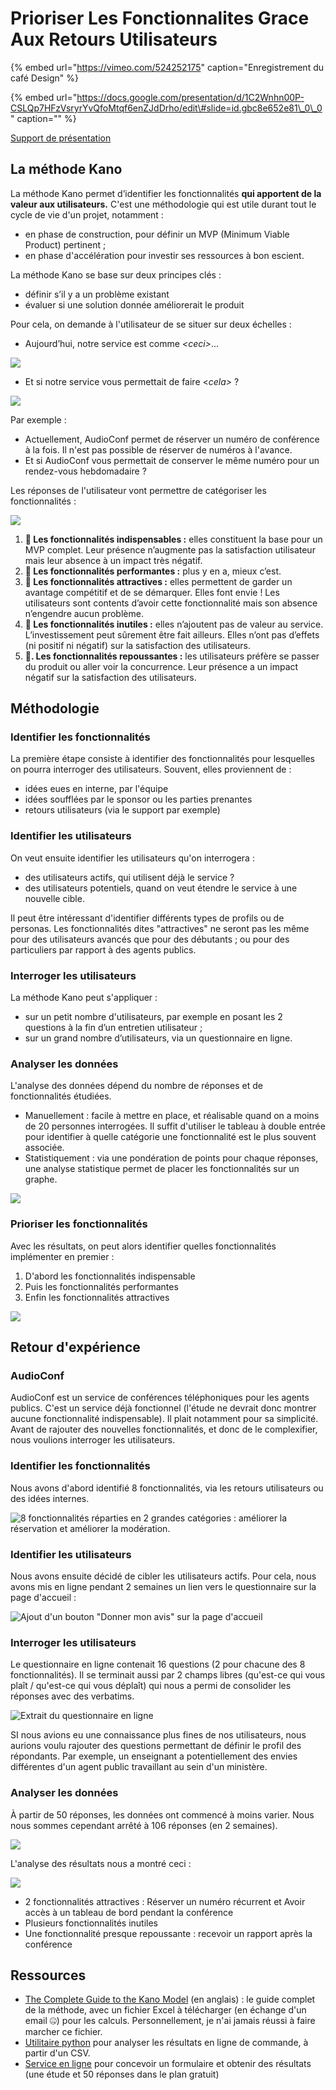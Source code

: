 # Prioriser Les Fonctionnalites Grace Aux Retours Utilisateurs

{% embed url="https://vimeo.com/524252175" caption="Enregistrement du café Design" %}

{% embed url="https://docs.google.com/presentation/d/1C2Wnhn00P-CSLQp7HFzVsryrYvQfoMtqf6enZJdDrho/edit\#slide=id.gbc8e652e81\_0\_0" caption="" %}

[Support de présentation](https://docs.google.com/presentation/d/1C2Wnhn00P-CSLQp7HFzVsryrYvQfoMtqf6enZJdDrho/edit#slide=id.gbf200425fd_0_0)

## La méthode Kano

La méthode Kano permet d’identifier les fonctionnalités **qui apportent de la valeur aux utilisateurs.** C'est une méthodologie qui est utile durant tout le cycle de vie d'un projet, notamment :

* en phase de construction, pour définir un MVP \(Minimum Viable Product\) pertinent ;
* en phase d'accélération pour investir ses ressources à bon escient.

La méthode Kano se base sur deux principes clés :

* définir s’il y a un problème existant
* évaluer si une solution donnée améliorerait le produit

Pour cela, on demande à l'utilisateur de se situer sur deux échelles :

* Aujourd’hui, notre service est comme _&lt;ceci&gt;_...

![](https://github.com/betagouv/doc.incubateur.net-communaute/tree/f652829fc5667c8b09c9fe1dbdc76fbea7065e7d/gerer-sa-startup-detat-ou-de-territoires-au-quotidien/.gitbook/assets/image%20%289%29.png)

* Et si notre service vous permettait de faire &lt;_cela&gt;_ ?

![](https://github.com/betagouv/doc.incubateur.net-communaute/tree/f652829fc5667c8b09c9fe1dbdc76fbea7065e7d/gerer-sa-startup-detat-ou-de-territoires-au-quotidien/.gitbook/assets/image%20%282%29.png)

Par exemple :

* Actuellement, AudioConf permet de réserver un numéro de conférence à la fois. Il n'est pas possible de réserver de numéros à l'avance.
* Et si AudioConf vous permettait de conserver le même numéro pour un rendez-vous hebdomadaire ?

Les réponses de l'utilisateur vont permettre de catégoriser les fonctionnalités :

![](https://github.com/betagouv/doc.incubateur.net-communaute/tree/f652829fc5667c8b09c9fe1dbdc76fbea7065e7d/gerer-sa-startup-detat-ou-de-territoires-au-quotidien/.gitbook/assets/image%20%2810%29.png)

1. **🥇 Les fonctionnalités indispensables :** elles constituent la base pour un MVP complet. Leur présence n’augmente pas la satisfaction utilisateur mais leur absence à un impact très négatif.
2. **💪 Les fonctionnalités performantes :** plus y en a, mieux c’est.
3. **🤩 Les fonctionnalités attractives :** elles permettent de garder un avantage compétitif et de se démarquer. Elles font envie ! Les utilisateurs sont contents d’avoir cette fonctionnalité mais son absence n’engendre aucun problème.
4. **🤷 Les fonctionnalités inutiles :** elles n’ajoutent pas de valeur au service. L’investissement peut sûrement être fait ailleurs. Elles n’ont pas d’effets \(ni positif ni négatif\) sur la satisfaction des utilisateurs.
5. **🙅. Les fonctionnalités repoussantes :** les utilisateurs préfère se passer du produit ou aller voir la concurrence. Leur présence a un impact négatif sur la satisfaction des utilisateurs.

## Méthodologie

### Identifier les fonctionnalités

La première étape consiste à identifier des fonctionnalités pour lesquelles on pourra interroger des utilisateurs. Souvent, elles proviennent de :

* idées eues en interne, par l'équipe
* idées soufflées par le sponsor ou les parties prenantes
* retours utilisateurs \(via le support par exemple\)

### Identifier les utilisateurs

On veut ensuite identifier les utilisateurs qu'on interrogera :

* des utilisateurs actifs, qui utilisent déjà le service ?
* des utilisateurs potentiels, quand on veut étendre le service à une nouvelle cible.

Il peut être intéressant d'identifier différents types de profils ou de personas. Les fonctionnalités dites "attractives" ne seront pas les même pour des utilisateurs avancés que pour des débutants ; ou pour des particuliers par rapport à des agents publics.

### Interroger les utilisateurs

La méthode Kano peut s'appliquer :

* sur un petit nombre d'utilisateurs, par exemple en posant les 2 questions à la fin d’un entretien utilisateur ;
* sur un grand nombre d’utilisateurs, via un questionnaire en ligne.

### Analyser les données

L'analyse des données dépend du nombre de réponses et de fonctionnalités étudiées.

* Manuellement : facile à mettre en place, et réalisable quand on a moins de 20 personnes interrogées. Il suffit d'utiliser le tableau à double entrée pour identifier à quelle catégorie une fonctionnalité est le plus souvent associée.
* Statistiquement : via une pondération de points pour chaque réponses, une analyse statistique permet de placer les fonctionnalités sur un graphe.

![](https://github.com/betagouv/doc.incubateur.net-communaute/tree/f652829fc5667c8b09c9fe1dbdc76fbea7065e7d/gerer-sa-startup-detat-ou-de-territoires-au-quotidien/.gitbook/assets/image%20%281%29.png)

### Prioriser les fonctionnalités

Avec les résultats, on peut alors identifier quelles fonctionnalités implémenter en premier :

1. D'abord les fonctionnalités indispensable
2. Puis les fonctionnalités performantes
3. Enfin les fonctionnalités attractives

![](https://github.com/betagouv/doc.incubateur.net-communaute/tree/f652829fc5667c8b09c9fe1dbdc76fbea7065e7d/gerer-sa-startup-detat-ou-de-territoires-au-quotidien/.gitbook/assets/image%20%284%29.png)

## Retour d'expérience

### AudioConf

AudioConf est un service de conférences téléphoniques pour les agents publics. C'est un service déjà fonctionnel \(l'étude ne devrait donc montrer aucune fonctionnalité indispensable\). Il plait notamment pour sa simplicité. Avant de rajouter des nouvelles fonctionnalités, et donc de le complexifier, nous voulions interroger les utilisateurs.

### Identifier les fonctionnalités

Nous avons d'abord identifié 8 fonctionnalités, via les retours utilisateurs ou des idées internes.

![8 fonctionnalit&#xE9;s r&#xE9;parties en 2 grandes cat&#xE9;gories : am&#xE9;liorer la r&#xE9;servation et am&#xE9;liorer la mod&#xE9;ration.](https://github.com/betagouv/doc.incubateur.net-communaute/tree/f652829fc5667c8b09c9fe1dbdc76fbea7065e7d/gerer-sa-startup-detat-ou-de-territoires-au-quotidien/.gitbook/assets/image%20%287%29.png)

### Identifier les utilisateurs

Nous avons ensuite décidé de cibler les utilisateurs actifs. Pour cela, nous avons mis en ligne pendant 2 semaines un lien vers le questionnaire sur la page d'accueil :

![Ajout d&apos;un bouton &quot;Donner mon avis&quot; sur la page d&apos;accueil](https://github.com/betagouv/doc.incubateur.net-communaute/tree/f652829fc5667c8b09c9fe1dbdc76fbea7065e7d/gerer-sa-startup-detat-ou-de-territoires-au-quotidien/.gitbook/assets/image%20%285%29.png)

### Interroger les utilisateurs

Le questionnaire en ligne contenait 16 questions \(2 pour chacune des 8 fonctionnalités\). Il se terminait aussi par 2 champs libres \(qu'est-ce qui vous plaît / qu'est-ce qui vous déplaît\) qui nous a permi de consolider les réponses avec des verbatims.

![Extrait du questionnaire en ligne](https://github.com/betagouv/doc.incubateur.net-communaute/tree/f652829fc5667c8b09c9fe1dbdc76fbea7065e7d/gerer-sa-startup-detat-ou-de-territoires-au-quotidien/.gitbook/assets/image%20%288%29.png)

SI nous avions eu une connaissance plus fines de nos utilisateurs, nous aurions voulu rajouter des questions permettant de définir le profil des répondants. Par exemple, un enseignant a potentiellement des envies différentes d'un agent public travaillant au sein d'un ministère.

### Analyser les données

À partir de 50 réponses, les données ont commencé à moins varier. Nous nous sommes cependant arrêté à 106 réponses \(en 2 semaines\).

![](https://github.com/betagouv/doc.incubateur.net-communaute/tree/f652829fc5667c8b09c9fe1dbdc76fbea7065e7d/gerer-sa-startup-detat-ou-de-territoires-au-quotidien/.gitbook/assets/image%20%283%29.png)

L'analyse des résultats nous a montré ceci :

![](https://github.com/betagouv/doc.incubateur.net-communaute/tree/f652829fc5667c8b09c9fe1dbdc76fbea7065e7d/gerer-sa-startup-detat-ou-de-territoires-au-quotidien/.gitbook/assets/image%20%286%29.png)

* 2 fonctionnalités attractives : Réserver un numéro récurrent et Avoir accès à un tableau de bord pendant la conférence
* Plusieurs fonctionnalités inutiles
* Une fonctionnalité presque repoussante : recevoir un rapport après la conférence

## Ressources

* [The Complete Guide to the Kano Model](https://foldingburritos.com/kano-model/) \(en anglais\) : le guide complet de la méthode, avec un fichier Excel à télécharger \(en échange d'un email 🤐\) pour les calculs. Personnellement, je n'ai jamais réussi à faire marcher ce fichier.
* [Utilitaire python](https://github.com/astranchet/kano/) pour analyser les résultats en ligne de commande, à partir d'un CSV.
* [Service en ligne](https://kano.plus) pour concevoir un formulaire et obtenir des résultats \(une étude et 50 réponses dans le plan gratuit\)


